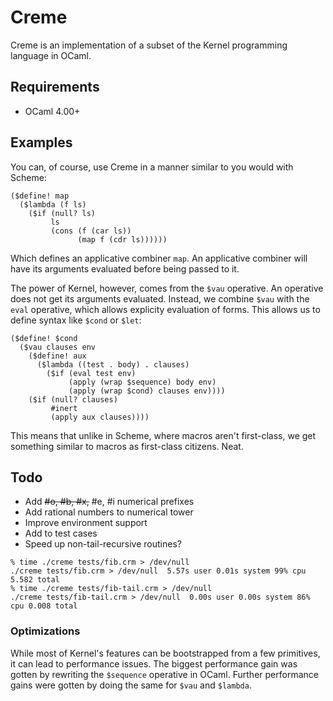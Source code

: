 # Creme

Creme is an implementation of a subset of the Kernel programming language in OCaml.

## Requirements

* OCaml 4.00+

## Examples

You can, of course, use Creme in a manner similar to you would with Scheme:

```
($define! map
  ($lambda (f ls)
    ($if (null? ls)
         ls
         (cons (f (car ls))
               (map f (cdr ls))))))
```

Which defines an applicative combiner `map`. An applicative combiner will have its arguments evaluated before being passed to it.

The power of Kernel, however, comes from the `$vau` operative. An operative does not get its arguments evaluated. Instead, we combine `$vau` with the `eval` operative, which allows explicity evaluation of forms. This allows us to define syntax like `$cond` or `$let`:

```
($define! $cond
  ($vau clauses env
    ($define! aux
      ($lambda ((test . body) . clauses)
        ($if (eval test env)
             (apply (wrap $sequence) body env)
             (apply (wrap $cond) clauses env))))
    ($if (null? clauses)
         #inert
         (apply aux clauses))))
```

This means that unlike in Scheme, where macros aren't first-class, we get something similar to macros as first-class citizens. Neat.

## Todo

* Add <del>#o, #b, #x,</del> #e, #i numerical prefixes
* Add rational numbers to numerical tower
* Improve environment support
* Add to test cases
* Speed up non-tail-recursive routines?

```
% time ./creme tests/fib.crm > /dev/null
./creme tests/fib.crm > /dev/null  5.57s user 0.01s system 99% cpu 5.582 total
% time ./creme tests/fib-tail.crm > /dev/null 
./creme tests/fib-tail.crm > /dev/null  0.00s user 0.00s system 86% cpu 0.008 total
```

### Optimizations

While most of Kernel's features can be bootstrapped from a few primitives, it can lead to performance
issues. The biggest performance gain was gotten by rewriting the `$sequence` operative in OCaml. Further
performance gains were gotten by doing the same for `$vau` and `$lambda`.
